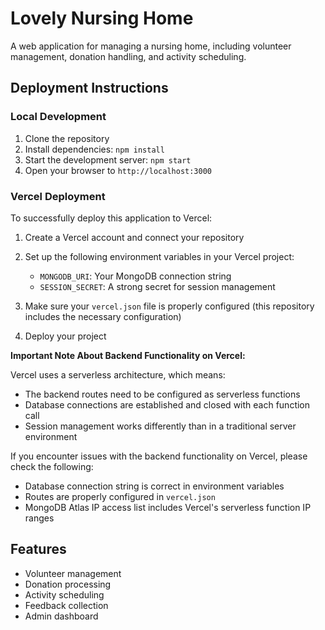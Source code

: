 # Lovely Nursing Home

A web application for managing a nursing home, including volunteer management, donation handling, and activity scheduling.

## Deployment Instructions

### Local Development

1. Clone the repository
2. Install dependencies: `npm install`
3. Start the development server: `npm start`
4. Open your browser to `http://localhost:3000`

### Vercel Deployment

To successfully deploy this application to Vercel:

1. Create a Vercel account and connect your repository
2. Set up the following environment variables in your Vercel project:
   - `MONGODB_URI`: Your MongoDB connection string
   - `SESSION_SECRET`: A strong secret for session management

3. Make sure your `vercel.json` file is properly configured (this repository includes the necessary configuration)

4. Deploy your project

**Important Note About Backend Functionality on Vercel:**

Vercel uses a serverless architecture, which means:
- The backend routes need to be configured as serverless functions
- Database connections are established and closed with each function call
- Session management works differently than in a traditional server environment

If you encounter issues with the backend functionality on Vercel, please check the following:
- Database connection string is correct in environment variables
- Routes are properly configured in `vercel.json`
- MongoDB Atlas IP access list includes Vercel's serverless function IP ranges

## Features

- Volunteer management
- Donation processing
- Activity scheduling
- Feedback collection
- Admin dashboard 